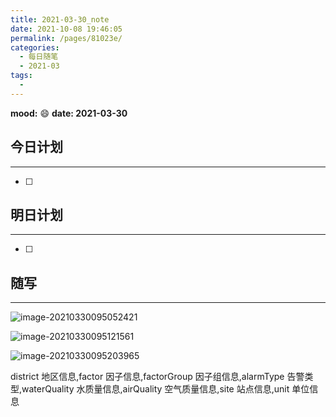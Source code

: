 ```yaml
---
title: 2021-03-30_note
date: 2021-10-08 19:46:05
permalink: /pages/81023e/
categories:
  - 每日随笔
  - 2021-03
tags:
  - 
---
```

**mood:** :smile:  																		**date: 2021-03-30**  
## 今日计划  
------
- [ ]  
## 明日计划  
------
- [ ]  
## 随写 
------

![image-20210330095052421](D:\project\vscode\vuepress-theme-reco-demo\my-blog\blogs\每日随笔\2021-03-30_note.assets\image-20210330095052421.png)

![image-20210330095121561](D:\project\vscode\vuepress-theme-reco-demo\my-blog\blogs\每日随笔\2021-03-30_note.assets\image-20210330095121561.png)

![image-20210330095203965](D:\project\vscode\vuepress-theme-reco-demo\my-blog\blogs\每日随笔\2021-03-30_note.assets\image-20210330095203965.png)

district 地区信息,factor 因子信息,factorGroup 因子组信息,alarmType 告警类型,waterQuality 水质量信息,airQuality 空气质量信息,site 站点信息,unit 单位信息